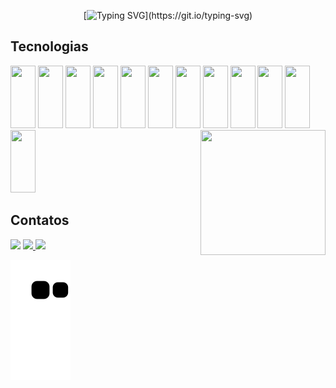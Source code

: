 <div align="center">

[![Typing SVG](https://readme-typing-svg.demolab.com?font=Fira+Code&duration=4000&pause=1000&color=dracula&background=DF4DFF00&center=true&vCenter=true&width=500&height=100&lines=Hello+programmer%2C+welcome+to+my+profile!)](https://git.io/typing-svg)

</div>

<div align="center">



</div>

## Tecnologias

<div>
<img width="40em" height="100em" src="https://cdn.jsdelivr.net/gh/devicons/devicon/icons/html5/html5-original.svg" />
<img width="40em" height="100em" src="https://cdn.jsdelivr.net/gh/devicons/devicon/icons/css3/css3-original.svg" />
<img width="40em" height="100em" src="https://cdn.jsdelivr.net/gh/devicons/devicon/icons/javascript/javascript-original.svg" />
<img width="40em" height="100em" src="https://cdn.jsdelivr.net/gh/devicons/devicon/icons/mysql/mysql-original.svg" />
<img width="40em" height="100em" src="https://cdn.jsdelivr.net/gh/devicons/devicon/icons/java/java-original.svg" />
<img width="40em" height="100em" src="https://cdn.jsdelivr.net/gh/devicons/devicon/icons/csharp/csharp-original.svg" />
<img width="40em" height="100em" src="https://cdn.jsdelivr.net/gh/devicons/devicon/icons/php/php-original.svg" />
<img width="40em" height="100em" src="https://cdn.jsdelivr.net/gh/devicons/devicon/icons/react/react-original-wordmark.svg" />
<img width="40em" height="100em" src="https://cdn.jsdelivr.net/gh/devicons/devicon/icons/androidstudio/androidstudio-original.svg" />
<img width="40em" height="100em" src="https://cdn.jsdelivr.net/gh/devicons/devicon/icons/git/git-original-wordmark.svg" />
<img width="40em" height="100em" src="https://cdn.jsdelivr.net/gh/devicons/devicon/icons/github/github-original.svg" />
<img width="40em" height="100em" src="https://cdn.jsdelivr.net/gh/devicons/devicon/icons/intellij/intellij-original.svg" />

 
<img align="right" width="200em" height="200em" src="https://fiverr-res.cloudinary.com/images/t_main1,q_auto,f_auto,q_auto,f_auto/attachments/delivery/asset/7ec6640a07237e091f3fe6a946e41373-1647549880/philippegend%2010x%20animated/create-professional-pixel-art-illustrations-and-animations.gif" />
</div>

## 

## Contatos
<div>
<a href="https://github.com/DiSouzaDev" target="_blank"><img src="https://img.shields.io/badge/GitHub-100000?style=for-the-badge&logo=github&logoColor=white" target="_blank"/></a>
<a href="https://www.linkedin.com/in/diogodesouzabarbosa/" target="_blank"><img src="https://img.shields.io/badge/LinkedIn-0077B5?style=for-the-badge&logo=linkedin&logoColor=white" target="_blank"/>
<a href="mailto:diogosouzabarbosa09@gmail.com" target="_blank"><img src="https://img.shields.io/badge/-Gmail-%23333?style=for-the-badge&logo=gmail&logoColor=white" target="_blank"/>
</a>
</div>

![Snake animation](https://github.com/DiSouzaDev/DiSouzaDev/blob/output/github-contribution-grid-snake.svg)
